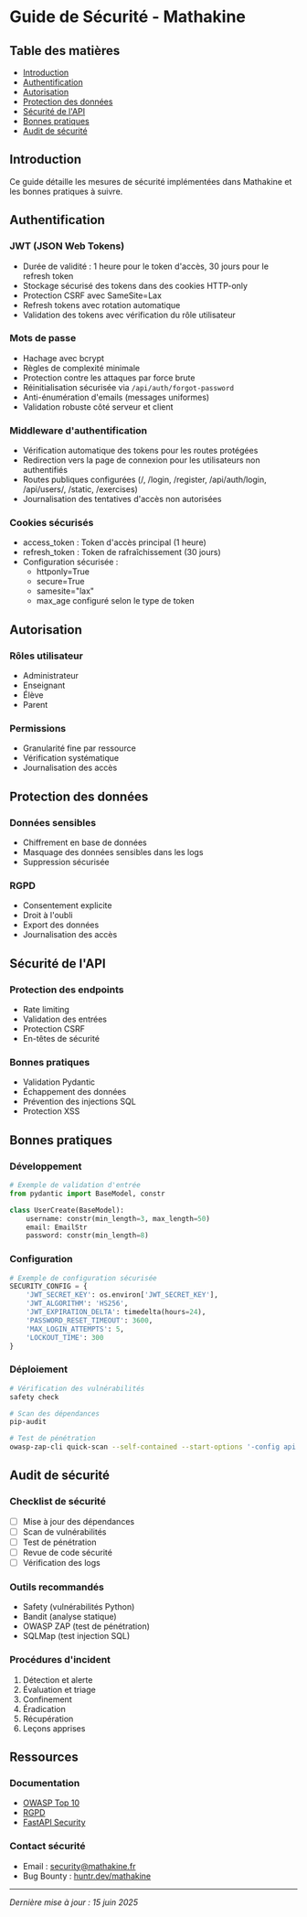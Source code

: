 # Guide de Sécurité - Mathakine

## Table des matières
- [Introduction](#introduction)
- [Authentification](#authentification)
- [Autorisation](#autorisation)
- [Protection des données](#protection-des-données)
- [Sécurité de l'API](#sécurité-de-lapi)
- [Bonnes pratiques](#bonnes-pratiques)
- [Audit de sécurité](#audit-de-sécurité)

## Introduction

Ce guide détaille les mesures de sécurité implémentées dans Mathakine et les bonnes pratiques à suivre.

## Authentification

### JWT (JSON Web Tokens)
- Durée de validité : 1 heure pour le token d'accès, 30 jours pour le refresh token
- Stockage sécurisé des tokens dans des cookies HTTP-only
- Protection CSRF avec SameSite=Lax
- Refresh tokens avec rotation automatique
- Validation des tokens avec vérification du rôle utilisateur

### Mots de passe
- Hachage avec bcrypt
- Règles de complexité minimale
- Protection contre les attaques par force brute
- Réinitialisation sécurisée via `/api/auth/forgot-password`
- Anti-énumération d'emails (messages uniformes)
- Validation robuste côté serveur et client

### Middleware d'authentification
- Vérification automatique des tokens pour les routes protégées
- Redirection vers la page de connexion pour les utilisateurs non authentifiés
- Routes publiques configurées (/, /login, /register, /api/auth/login, /api/users/, /static, /exercises)
- Journalisation des tentatives d'accès non autorisées

### Cookies sécurisés
- access_token : Token d'accès principal (1 heure)
- refresh_token : Token de rafraîchissement (30 jours)
- Configuration sécurisée :
  - httponly=True
  - secure=True
  - samesite="lax"
  - max_age configuré selon le type de token

## Autorisation

### Rôles utilisateur
- Administrateur
- Enseignant
- Élève
- Parent

### Permissions
- Granularité fine par ressource
- Vérification systématique
- Journalisation des accès

## Protection des données

### Données sensibles
- Chiffrement en base de données
- Masquage des données sensibles dans les logs
- Suppression sécurisée

### RGPD
- Consentement explicite
- Droit à l'oubli
- Export des données
- Journalisation des accès

## Sécurité de l'API

### Protection des endpoints
- Rate limiting
- Validation des entrées
- Protection CSRF
- En-têtes de sécurité

### Bonnes pratiques
- Validation Pydantic
- Échappement des données
- Prévention des injections SQL
- Protection XSS

## Bonnes pratiques

### Développement
```python
# Exemple de validation d'entrée
from pydantic import BaseModel, constr

class UserCreate(BaseModel):
    username: constr(min_length=3, max_length=50)
    email: EmailStr
    password: constr(min_length=8)
```

### Configuration
```python
# Exemple de configuration sécurisée
SECURITY_CONFIG = {
    'JWT_SECRET_KEY': os.environ['JWT_SECRET_KEY'],
    'JWT_ALGORITHM': 'HS256',
    'JWT_EXPIRATION_DELTA': timedelta(hours=24),
    'PASSWORD_RESET_TIMEOUT': 3600,
    'MAX_LOGIN_ATTEMPTS': 5,
    'LOCKOUT_TIME': 300
}
```

### Déploiement
```bash
# Vérification des vulnérabilités
safety check

# Scan des dépendances
pip-audit

# Test de pénétration
owasp-zap-cli quick-scan --self-contained --start-options '-config api.disablekey=true'
```

## Audit de sécurité

### Checklist de sécurité
- [ ] Mise à jour des dépendances
- [ ] Scan de vulnérabilités
- [ ] Test de pénétration
- [ ] Revue de code sécurité
- [ ] Vérification des logs

### Outils recommandés
- Safety (vulnérabilités Python)
- Bandit (analyse statique)
- OWASP ZAP (test de pénétration)
- SQLMap (test injection SQL)

### Procédures d'incident
1. Détection et alerte
2. Évaluation et triage
3. Confinement
4. Éradication
5. Récupération
6. Leçons apprises

## Ressources

### Documentation
- [OWASP Top 10](https://owasp.org/Top10/)
- [RGPD](https://www.cnil.fr/fr/rgpd)
- [FastAPI Security](https://fastapi.tiangolo.com/tutorial/security/)

### Contact sécurité
- Email : security@mathakine.fr
- Bug Bounty : [huntr.dev/mathakine](https://huntr.dev/mathakine)

---

*Dernière mise à jour : 15 juin 2025* 